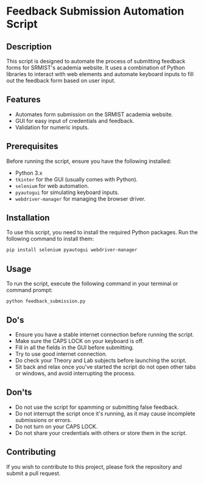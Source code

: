 # Feedback Submission Automation Script

## Description
This script is designed to automate the process of submitting feedback forms for SRMIST's academia website. It uses a combination of Python libraries to interact with web elements and automate keyboard inputs to fill out the feedback form based on user input.

## Features
- Automates form submission on the SRMIST academia website.
- GUI for easy input of credentials and feedback.
- Validation for numeric inputs.

## Prerequisites
Before running the script, ensure you have the following installed:
- Python 3.x
- `tkinter` for the GUI (usually comes with Python).
- `selenium` for web automation.
- `pyautogui` for simulating keyboard inputs.
- `webdriver-manager` for managing the browser driver.

## Installation
To use this script, you need to install the required Python packages. Run the following command to install them:

```sh
pip install selenium pyautogui webdriver-manager
```
## Usage

To run the script, execute the following command in your terminal or command prompt:
```
python feedback_submission.py
```
## Do's

- Ensure you have a stable internet connection before running the script.
- Make sure the CAPS LOCK on your keyboard is off.
- Fill in all the fields in the GUI before submitting.
- Try to use good internet connection.
- Do check your Theory and Lab subjects before launching the script.
- Sit back and relax once you've started the script do not open other tabs or windows, and avoid interrupting the process.
    
## Don'ts

- Do not use the script for spamming or submitting false feedback.
- Do not interrupt the script once it's running, as it may cause incomplete submissions or errors.
- Do not turn on your CAPS LOCK.
- Do not share your credentials with others or store them in the script.
    
## Contributing

If you wish to contribute to this project, please fork the repository and submit a pull request.      
